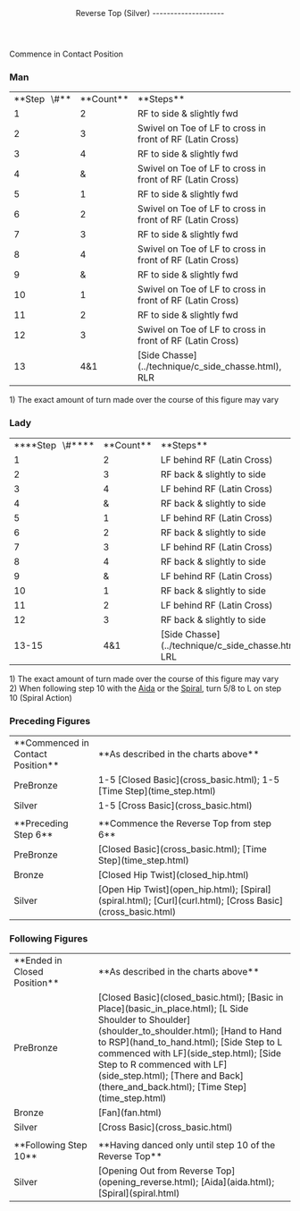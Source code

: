 <header>Reverse Top (Silver)
--------------------

 </header>Commence in Contact Position

### Man

 <table class="style1"> <tbody><tr> <td style="width:10%">**Step<span style="color:white">\_</span>\#**</td> <td style="width:10%">**Count**</td> <td style="width:30%">**Steps**</td> <td style="width:20%">**Position**</td> <td style="width:30%">**Turn**</td> </tr> <tr> <td>1</td> <td>2</td> <td>RF to side &amp; slightly fwd</td> <td>Contact</td> <td rowspan="13">Up to three complete turns to L over 1-13</td> </tr> <tr> <td>2</td> <td>3</td> <td>Swivel on Toe of LF to cross in front of RF (Latin Cross)</td> <td>Contact</td> </tr> <tr> <td>3</td> <td>4</td> <td>RF to side &amp; slightly fwd</td> <td>Contact</td> </tr> <tr> <td>4</td> <td>&amp;</td> <td>Swivel on Toe of LF to cross in front of RF (Latin Cross)</td> <td>Contact</td> </tr> <tr> <td>5</td> <td>1</td> <td>RF to side &amp; slightly fwd</td> <td>Contact</td> </tr> <tr> <td>6</td> <td>2</td> <td>Swivel on Toe of LF to cross in front of RF (Latin Cross)</td> <td>Contact</td> </tr> <tr> <td>7</td> <td>3</td> <td>RF to side &amp; slightly fwd</td> <td>Contact</td> </tr> <tr> <td>8</td> <td>4</td> <td>Swivel on Toe of LF to cross in front of RF (Latin Cross)</td> <td>Contact</td> </tr> <tr> <td>9</td> <td>&amp;</td> <td>RF to side &amp; slightly fwd</td> <td>Contact</td> </tr> <tr> <td>10</td> <td>1</td> <td>Swivel on Toe of LF to cross in front of RF (Latin Cross)</td> <td>Contact</td> </tr> <tr> <td>11</td> <td>2</td> <td>RF to side &amp; slightly fwd</td> <td>Contact</td> </tr> <tr> <td>12</td> <td>3</td> <td>Swivel on Toe of LF to cross in front of RF (Latin Cross)</td> <td>Contact</td> </tr> <tr> <td>13</td> <td>4&amp;1</td> <td> [Side Chasse](../technique/c_side_chasse.html), RLR </td> <td>Closed</td> </tr> </tbody></table>

1\) The exact amount of turn made over the course of this figure may vary

### Lady

 <table class="style1"> <tbody><tr> <td style="width:10%">****Step<span style="color:white">\_</span>\#****</td> <td style="width:10%">**Count**</td> <td style="width:30%">**Steps**</td> <td style="width:20%">**Position**</td> <td style="width:30%">**Turn**</td> </tr> <tr> <td>1</td> <td>2</td> <td>LF behind RF (Latin Cross)</td> <td>Contact</td> <td rowspan="13">Up to three complete turns to L over 1-13</td> </tr> <tr> <td>2</td> <td>3</td> <td>RF back &amp; slightly to side</td> <td>Contact</td> </tr> <tr> <td>3</td> <td>4</td> <td>LF behind RF (Latin Cross)</td> <td>Contact</td> </tr> <tr> <td>4</td> <td>&amp;</td> <td>RF back &amp; slightly to side</td> <td>Contact</td> </tr> <tr> <td>5</td> <td>1</td> <td>LF behind RF (Latin Cross)</td> <td>Contact</td> </tr> <tr> <td>6</td> <td>2</td> <td>RF back &amp; slightly to side</td> <td>Contact</td> </tr> <tr> <td>7</td> <td>3</td> <td>LF behind RF (Latin Cross)</td> <td>Contact</td> </tr> <tr> <td>8</td> <td>4</td> <td>RF back &amp; slightly to side</td> <td>Contact</td> </tr> <tr> <td>9</td> <td>&amp;</td> <td>LF behind RF (Latin Cross)</td> <td>Contact</td> </tr> <tr> <td>10</td> <td>1</td> <td>RF back &amp; slightly to side</td> <td>Contact</td> </tr> <tr> <td>11</td> <td>2</td> <td>LF behind RF (Latin Cross)</td> <td>Contact</td> </tr> <tr> <td>12</td> <td>3</td> <td>RF back &amp; slightly to side</td> <td>Contact</td> </tr> <tr> <td>13-15</td> <td>4&amp;1</td> <td> [Side Chasse](../technique/c_side_chasse.html), LRL </td> <td>Closed</td> </tr> </tbody></table>

1\) The exact amount of turn made over the course of this figure may vary  
 2) When following step 10 with the [Aida](aida.html) or the [Spiral](spiral.html), turn 5/8 to L on step 10 (Spiral Action)

### Preceding Figures

 <table> <tbody><tr> <td style="width:30%">**Commenced in Contact Position**</td> <td>**As described in the charts above**</td> </tr> <tr> <td>PreBronze</td> <td> 1-5 [Closed Basic](cross_basic.html); 1-5 [Time Step](time_step.html) </td> </tr> <tr> <td>Silver</td> <td> 1-5 [Cross Basic](cross_basic.html) </td> </tr> <tr> <td> </td> <td> </td> </tr> <tr> <td>**Preceding Step 6**</td> <td>**Commence the Reverse Top from step 6**</td> </tr> <tr> <td>PreBronze</td> <td> [Closed Basic](cross_basic.html); [Time Step](time_step.html) </td> </tr> <tr> <td>Bronze</td> <td> [Closed Hip Twist](closed_hip.html) </td> </tr> <tr> <td>Silver</td> <td> [Open Hip Twist](open_hip.html); [Spiral](spiral.html); [Curl](curl.html); [Cross Basic](cross_basic.html) </td> </tr> </tbody></table>

### Following Figures

 <table> <tbody><tr> <td style="width:30%">**Ended in Closed Position**</td> <td>**As described in the charts above**</td> </tr> <tr> <td>PreBronze</td> <td> [Closed Basic](closed_basic.html); [Basic in Place](basic_in_place.html); [L Side Shoulder to Shoulder](shoulder_to_shoulder.html); [Hand to Hand to RSP](hand_to_hand.html); [Side Step to L commenced with LF](side_step.html); [Side Step to R commenced with LF](side_step.html); [There and Back](there_and_back.html); [Time Step](time_step.html) </td> </tr> <tr> <td>Bronze</td> <td> [Fan](fan.html) </td> </tr> <tr> <td>Silver</td> <td> [Cross Basic](cross_basic.html) </td> </tr> <tr> <td> </td> <td> </td> </tr> <tr> <td>**Following Step 10**</td> <td>**Having danced only until step 10 of the Reverse Top**</td> </tr> <tr> <td>Silver</td> <td> [Opening Out from Reverse Top](opening_reverse.html); [Aida](aida.html); [Spiral](spiral.html) </td> </tr> </tbody></table>
